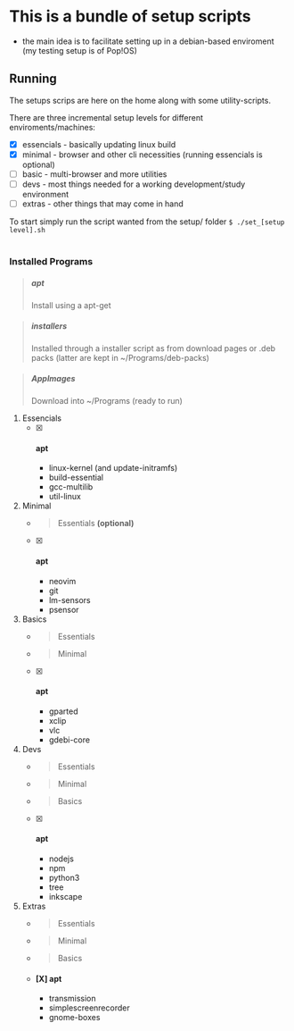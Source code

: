 # This is a bundle of setup scripts

- the main idea is to facilitate setting up in a debian-based enviroment (my testing setup is of Pop!OS)

## Running

The setups scrips are here on the home along with some utility-scripts.

There are three incremental setup levels for different enviroments/machines:
 - [X] essencials - basically updating linux build
 - [X] minimal    - browser and other cli necessities (running essencials is optional)
 - [ ] basic      - multi-browser and more utilities
 - [ ] devs       - most things needed for a working development/study environment
 - [ ] extras     - other things that may come in hand

To start simply run the script wanted from the setup/ folder
```$ ./set_[setup level].sh```

#

### Installed Programs

> ##### apt
> Install using a apt-get

> ##### installers
> Installed through a installer script as from download pages or .deb packs (latter are kept in ~/Programs/deb-packs)

> ##### AppImages
> Download into ~/Programs (ready to run)


 1. Essencials
    - [X] #### apt
      - linux-kernel (and update-initramfs)
      - build-essential
      - gcc-multilib
      - util-linux

 2. Minimal
    - > Essentials **(optional)**
    - [X] #### apt
      - neovim
      - git
      - lm-sensors
      - psensor

 3. Basics
    - > Essentials
    - > Minimal
    - [X] #### apt
      - gparted
      - xclip
      - vlc
      - gdebi-core

 4. Devs
    - > Essentials
    - > Minimal 
    - > Basics
    - [X] #### apt
      - nodejs
      - npm 
      - python3
      - tree
      - inkscape

 5. Extras
    - >  Essentials
    - >  Minimal 
    - >  Basics
    - #### [X] apt
      - transmission
      - simplescreenrecorder
      - gnome-boxes

